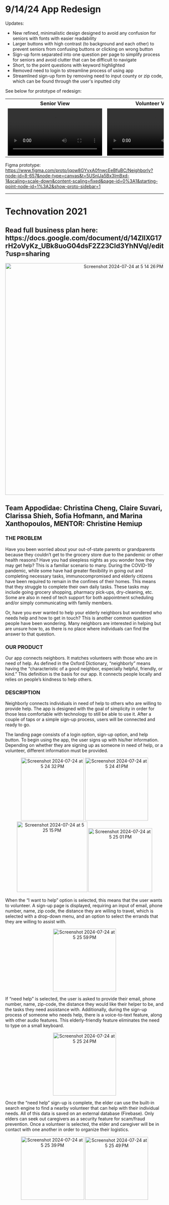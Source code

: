 <h1>9/14/24 App Redesign</h1>

Updates:

* New refined, minimalistic design designed to avoid any confusion for seniors with fonts with easier readability
* Larger buttons with high contrast (to background and each other) to prevent seniors from confusing buttons or clicking on wrong button
* Sign-up form separated into one question per page to simplify process for seniors and avoid clutter that can be difficult to navigate
* Short, to the point questions with keyword highlighted
* Removed need to login to streamline process of using app
* Streamlined sign-up form by removing need to input county or zip code, which can be found through the user's inputted city 

See below for prototype of redesign:

<table align="center">
<tr>
<th>Senior View</th>
<th>Volunteer View</th>
</tr>
<tr>
<td>
  <video src="https://github.com/user-attachments/assets/1a45aa0d-cece-4660-a0a3-df39e7141fb3"></video>
</td>
<td>
  <video src="https://github.com/user-attachments/assets/f578ae80-13b5-4077-9896-67a07e1cbe3a"></video>
</td>
</tr>
</table>

Figma prototype: https://www.figma.com/proto/jqow8GYvxA0fnwcEeBfuBC/Neighborly?node-id=8-657&node-type=canvas&t=5USnlJa5Bx3ImBxd-1&scaling=scale-down&content-scaling=fixed&page-id=0%3A1&starting-point-node-id=1%3A2&show-proto-sidebar=1

*************************

<h1>Technovation 2021</h1>
<h2>Read full business plan here: https://docs.google.com/document/d/14ZlIXG17rH2oVyKz_UBk8uoG04dsF2Z23CId3YhNVqI/edit?usp=sharing</h2>

<p align="center">
  <img width="736" alt="Screenshot 2024-07-24 at 5 14 26 PM" src="https://github.com/user-attachments/assets/759a435b-34dd-49c8-bd22-d460abbd0c3d">
</p>

<h2>Team Appodidae: Christina Cheng, Claire Suvari, Clarissa Shieh, Sofia Hofmann, and Marina Xanthopoulos, MENTOR: Christine Hemiup</h2>

<h3>THE PROBLEM</h3>

Have you been worried about your out-of-state parents or grandparents because they couldn’t get to the grocery store due to the pandemic or other health reasons? Have you had sleepless nights as you wonder how they may get help? This is a familiar scenario to many. During the COVID-19 pandemic, while some have had greater flexibility in going out and completing necessary tasks, immunocompromised and elderly citizens have been required to remain in the confines of their homes. This means that they struggle to complete their own daily tasks. These tasks may include going grocery shopping, pharmacy pick-ups, dry-cleaning, etc. Some are also in need of tech support for both appointment scheduling and/or simply communicating with family members. 

Or, have you ever wanted to help your elderly neighbors but wondered who needs help and how to get in touch? This is another common question people have been wondering. Many neighbors are interested in helping but are unsure how to, as there is no place where individuals can find the answer to that question.

<h3>OUR PRODUCT</h3>

Our app connects neighbors. It matches volunteers with those who are in need of help. As defined in the Oxford Dictionary, “neighborly” means having the “characteristic of a good neighbor, especially helpful, friendly, or kind.” This definition is the basis for our app. It connects people locally and relies on people’s kindness to help others.

<h3>DESCRIPTION</h3>

Neighborly connects individuals in need of help to others who are willing to provide help. The app is designed with the goal of simplicity in order for those less comfortable with technology to still be able to use it. After a couple of taps or a simple sign-up process, users will be connected and ready to go.

The landing page consists of a login option, sign-up option, and help button. To begin using the app, the user signs up with his/her information. Depending on whether they are signing up as someone in need of help, or a volunteer, different information must be provided. 
<p align="center">
  <img width="200" alt="Screenshot 2024-07-24 at 5 24 32 PM" src="https://github.com/user-attachments/assets/a78f2b5c-3a37-4657-b289-65d0b0e6ad77">
  <img width="200" alt="Screenshot 2024-07-24 at 5 24 41 PM" src="https://github.com/user-attachments/assets/a045fa94-40ea-4777-80c7-69309d60aceb">
  <img width="224" alt="Screenshot 2024-07-24 at 5 25 15 PM" src="https://github.com/user-attachments/assets/1eec0d86-c843-4947-9a17-3e9d53bf3e6f">
  <img width="203" alt="Screenshot 2024-07-24 at 5 25 01 PM" src="https://github.com/user-attachments/assets/4a51c8e5-7b0b-4d01-8ad9-a4d998f6ae8f">
</p>

When the “I want to help” option is selected, this means that the user wants to volunteer. A sign-up page is displayed, requiring an input of email, phone number, name, zip code, the distance they are willing to travel, which is selected with a drop-down menu, and an option to select the errands that they are willing to assist with. 
<p align="center">
  <img width="200" alt="Screenshot 2024-07-24 at 5 25 59 PM" src="https://github.com/user-attachments/assets/607d81b1-c605-4216-8532-893dfcf50a7a">
</p>

If “need help” is selected, the user is asked to provide their email, phone number, name, zip-code, the distance they would like their helper to be, and the tasks they need assistance with. Additionally, during the sign-up process of someone who needs help, there is a voice-to-text feature, along with other audio features. This elderly-friendly feature eliminates the need to type on a small keyboard.
<p align="center">
  <img width="200" alt="Screenshot 2024-07-24 at 5 25 24 PM" src="https://github.com/user-attachments/assets/21f8ac23-15fd-4e73-83d2-c09485dc70bc">
</p>

Once the “need help” sign-up is complete, the elder can use the built-in search engine to find a nearby volunteer that can help with their individual needs. All of this data is saved on an external database (Firebase). Only elders can seek out caregivers as a security feature for scam/fraud prevention. Once a volunteer is selected, the elder and caregiver will be in contact with one another in order to organize their logistics. 
<p align="center">
  <img width="201" alt="Screenshot 2024-07-24 at 5 25 39 PM" src="https://github.com/user-attachments/assets/98251e04-ca47-4af3-a183-3bfc5ccc85a9">
  <img width="200" alt="Screenshot 2024-07-24 at 5 25 49 PM" src="https://github.com/user-attachments/assets/f8044119-3877-4947-b83e-2c9d5d13e862">
</p>
